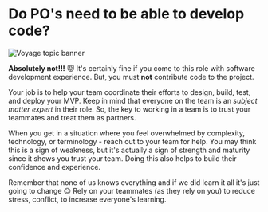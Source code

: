 # Do PO's need to be able to develop code?
![Voyage topic banner](../assets/horizontal-paint-splash-green.jpg)

**Absolutely not!!!** 😾 It's certainly fine if you come to this
role with software development experience. But, you must **not**
contribute code to the project.

Your job is to help your team coordinate their efforts
to design, build, test, and deploy your MVP. Keep in mind that everyone on
the team is an *_subject matter expert_* in their role. So, the key to
working in a team is to trust your teammates and treat them as partners.

When you get in a situation where you feel overwhelmed by complexity,
technology, or terminology - reach out to your team for help. You may
think this is a sign of weakness, but it's actually a sign of strength and
maturity since it shows you trust your team. Doing this also helps to build
their confidence and experience.

Remember that none of us knows everything and if we did learn
it all it's just going to change 😊 Rely on your teammates (as they 
rely on you) to reduce stress, conflict, to increase everyone's learning.